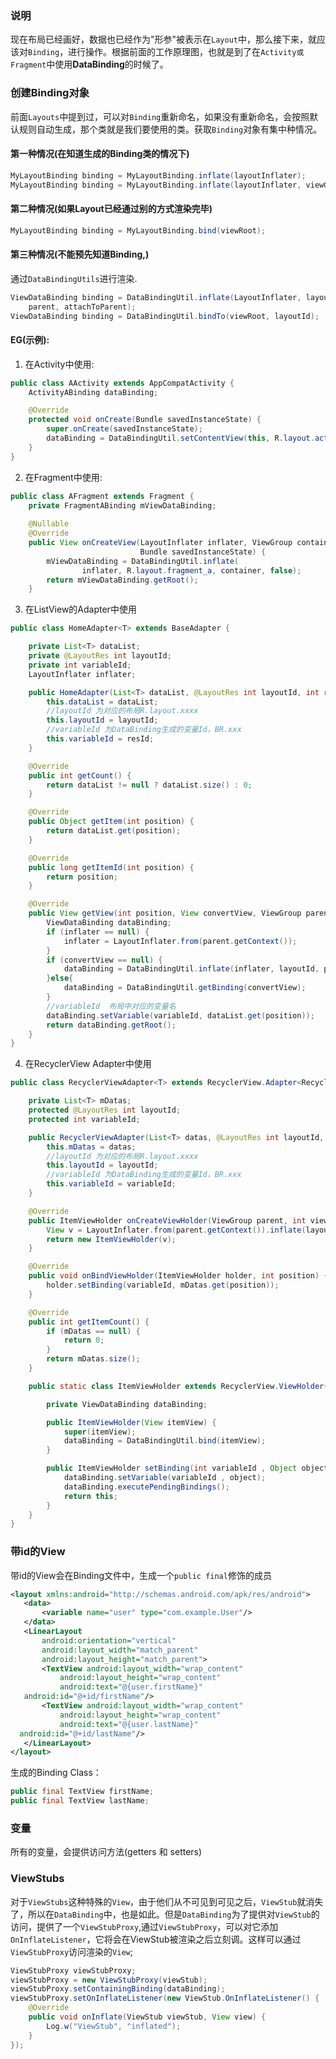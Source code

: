 ### 说明

现在布局已经画好，数据也已经作为"形参"被表示在`Layout`中，那么接下来，就应该对`Binding`，进行操作。根据前面的工作原理图，也就是到了在`Activity或Fragment`中使用**DataBinding**的时候了。

### 创建Binding对象
前面`Layouts`中提到过，可以对`Binding`重新命名，如果没有重新命名，会按照默认规则自动生成，那个类就是我们要使用的类。获取`Binding`对象有集中种情况。

#### 第一种情况(在知道生成的Binding类的情况下)

```java
MyLayoutBinding binding = MyLayoutBinding.inflate(layoutInflater);
MyLayoutBinding binding = MyLayoutBinding.inflate(layoutInflater, viewGroup, false);
```

#### 第二种情况(如果Layout已经通过别的方式渲染完毕)

```java
MyLayoutBinding binding = MyLayoutBinding.bind(viewRoot);
```

#### 第三种情况(不能预先知道Binding,)
通过`DataBindingUtils`进行渲染.

```java
ViewDataBinding binding = DataBindingUtil.inflate(LayoutInflater, layoutId,
    parent, attachToParent);
ViewDataBinding binding = DataBindingUtil.bindTo(viewRoot, layoutId);
```

#### EG(示例):

1. 在Activity中使用:

```java
public class AActivity extends AppCompatActivity {
    ActivityABinding dataBinding;

    @Override
    protected void onCreate(Bundle savedInstanceState) {
        super.onCreate(savedInstanceState);
        dataBinding = DataBindingUtil.setContentView(this, R.layout.activity_a);
    }
}
```

2. 在Fragment中使用:

```java
public class AFragment extends Fragment {
    private FragmentABinding mViewDataBinding;
    
    @Nullable
    @Override
    public View onCreateView(LayoutInflater inflater, ViewGroup container,
                             Bundle savedInstanceState) {
        mViewDataBinding = DataBindingUtil.inflate(
                inflater, R.layout.fragment_a, container, false);
        return mViewDataBinding.getRoot();
    }
```

3. 在ListView的Adapter中使用

```java
public class HomeAdapter<T> extends BaseAdapter {

    private List<T> dataList;
    private @LayoutRes int layoutId;
    private int variableId;
    LayoutInflater inflater;

    public HomeAdapter(List<T> dataList, @LayoutRes int layoutId, int resId) {
        this.dataList = dataList;
        //layoutId 为对应的布局R.layout.xxxx
        this.layoutId = layoutId;
        //variableId 为DataBinding生成的变量Id，BR.xxx
        this.variableId = resId;
    }

    @Override
    public int getCount() {
        return dataList != null ? dataList.size() : 0;
    }

    @Override
    public Object getItem(int position) {
        return dataList.get(position);
    }

    @Override
    public long getItemId(int position) {
        return position;
    }

    @Override
    public View getView(int position, View convertView, ViewGroup parent) {
        ViewDataBinding dataBinding;
        if (inflater == null) {
            inflater = LayoutInflater.from(parent.getContext());
        }
        if (convertView == null) {
            dataBinding = DataBindingUtil.inflate(inflater, layoutId, parent, false);
        }else{
            dataBinding = DataBindingUtil.getBinding(convertView);
        }
        //variableId  布局中对应的变量名
        dataBinding.setVariable(variableId, dataList.get(position));
        return dataBinding.getRoot();
    }
}
```

4. 在RecyclerView Adapter中使用 

```java
public class RecyclerViewAdapter<T> extends RecyclerView.Adapter<RecyclerViewAdapter.ItemViewHolder>{

    private List<T> mDatas;
    protected @LayoutRes int layoutId;
    protected int variableId;

    public RecyclerViewAdapter(List<T> datas, @LayoutRes int layoutId, int variableId) {
        this.mDatas = datas;
        //layoutId 为对应的布局R.layout.xxxx
        this.layoutId = layoutId;
        //variableId 为DataBinding生成的变量Id，BR.xxx
        this.variableId = variableId;
    }

    @Override
    public ItemViewHolder onCreateViewHolder(ViewGroup parent, int viewType) {
        View v = LayoutInflater.from(parent.getContext()).inflate(layoutId, parent, false);
        return new ItemViewHolder(v);
    }

    @Override
    public void onBindViewHolder(ItemViewHolder holder, int position) {
        holder.setBinding(variableId, mDatas.get(position));
    }

    @Override
    public int getItemCount() {
        if (mDatas == null) {
            return 0;
        }
        return mDatas.size();
    }

    public static class ItemViewHolder extends RecyclerView.ViewHolder{

        private ViewDataBinding dataBinding;

        public ItemViewHolder(View itemView) {
            super(itemView);
            dataBinding = DataBindingUtil.bind(itemView);
        }

        public ItemViewHolder setBinding(int variableId , Object object){
            dataBinding.setVariable(variableId , object);
            dataBinding.executePendingBindings();
            return this;
        }
    }
}
```

### 带id的View
带id的View会在Binding文件中，生成一个`public final`修饰的成员

```xml
<layout xmlns:android="http://schemas.android.com/apk/res/android">
   <data>
       <variable name="user" type="com.example.User"/>
   </data>
   <LinearLayout
       android:orientation="vertical"
       android:layout_width="match_parent"
       android:layout_height="match_parent">
       <TextView android:layout_width="wrap_content"
           android:layout_height="wrap_content"
           android:text="@{user.firstName}"
   android:id="@+id/firstName"/>
       <TextView android:layout_width="wrap_content"
           android:layout_height="wrap_content"
           android:text="@{user.lastName}"
  android:id="@+id/lastName"/>
   </LinearLayout>
</layout>
```

生成的Binding Class：  

```java
public final TextView firstName;
public final TextView lastName;
```

### 变量
所有的变量，会提供访问方法(getters 和 setters)

### ViewStubs
对于`ViewStubs`这种特殊的`View`，由于他们从不可见到可见之后，`ViewStub`就消失了，所以在`DataBinding`中，也是如此。但是`DataBinding`为了提供对`ViewStub`的访问，提供了一个`ViewStubProxy`,通过`ViewStubProxy`，可以对它添加`OnInflateListener`，它将会在ViewStub被渲染之后立刻调。这样可以通过`ViewStubProxy`访问渲染的`View`;

```java
ViewStubProxy viewStubProxy;
viewStubProxy = new ViewStubProxy(viewStub);
viewStubProxy.setContainingBinding(dataBinding);
viewStubProxy.setOnInflateListener(new ViewStub.OnInflateListener() {
    @Override
    public void onInflate(ViewStub viewStub, View view) {
        Log.w("ViewStub", "inflated");
    }
});
```



